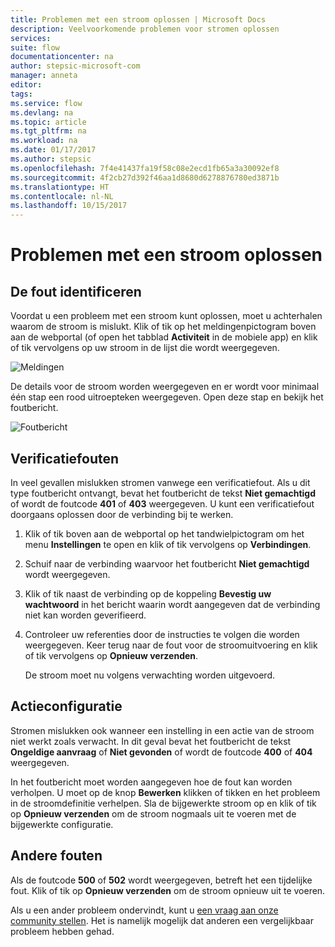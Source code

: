 ```yaml
---
title: Problemen met een stroom oplossen | Microsoft Docs
description: Veelvoorkomende problemen voor stromen oplossen
services: 
suite: flow
documentationcenter: na
author: stepsic-microsoft-com
manager: anneta
editor: 
tags: 
ms.service: flow
ms.devlang: na
ms.topic: article
ms.tgt_pltfrm: na
ms.workload: na
ms.date: 01/17/2017
ms.author: stepsic
ms.openlocfilehash: 7f4e41437fa19f58c08e2ecd1fb65a3a30092ef8
ms.sourcegitcommit: 4f2cb27d392f46aa1d8680d6278876780ed3871b
ms.translationtype: HT
ms.contentlocale: nl-NL
ms.lasthandoff: 10/15/2017
---
```

# <a name="troubleshooting-a-flow"></a>Problemen met een stroom oplossen
## <a name="identify-the-error"></a>De fout identificeren
Voordat u een probleem met een stroom kunt oplossen, moet u achterhalen waarom de stroom is mislukt. Klik of tik op het meldingenpictogram boven aan de webportal (of open het tabblad **Activiteit** in de mobiele app) en klik of tik vervolgens op uw stroom in de lijst die wordt weergegeven.

![Meldingen](./media/fix-flow-failures/notifications-toolbar.png)

De details voor de stroom worden weergegeven en er wordt voor minimaal één stap een rood uitroepteken weergegeven. Open deze stap en bekijk het foutbericht.

![Foutbericht](./media/fix-flow-failures/flow-run-failure.png)

## <a name="authentication-failures"></a>Verificatiefouten
In veel gevallen mislukken stromen vanwege een verificatiefout. Als u dit type foutbericht ontvangt, bevat het foutbericht de tekst **Niet gemachtigd** of wordt de foutcode **401** of **403** weergegeven. U kunt een verificatiefout doorgaans oplossen door de verbinding bij te werken.

1. Klik of tik boven aan de webportal op het tandwielpictogram om het menu **Instellingen** te open en klik of tik vervolgens op **Verbindingen**.
2. Schuif naar de verbinding waarvoor het foutbericht **Niet gemachtigd** wordt weergegeven.
3. Klik of tik naast de verbinding op de koppeling **Bevestig uw wachtwoord** in het bericht waarin wordt aangegeven dat de verbinding niet kan worden geverifieerd.
4. Controleer uw referenties door de instructies te volgen die worden weergegeven. Keer terug naar de fout voor de stroomuitvoering en klik of tik vervolgens op **Opnieuw verzenden**.
   
    De stroom moet nu volgens verwachting worden uitgevoerd.

## <a name="action-configuration"></a>Actieconfiguratie
Stromen mislukken ook wanneer een instelling in een actie van de stroom niet werkt zoals verwacht. In dit geval bevat het foutbericht de tekst **Ongeldige aanvraag** of **Niet gevonden** of wordt de foutcode **400** of **404** weergegeven.

In het foutbericht moet worden aangegeven hoe de fout kan worden verholpen. U moet op de knop **Bewerken** klikken of tikken en het probleem in de stroomdefinitie verhelpen. Sla de bijgewerkte stroom op en klik of tik op **Opnieuw verzenden** om de stroom nogmaals uit te voeren met de bijgewerkte configuratie.

## <a name="other-failures"></a>Andere fouten
Als de foutcode **500** of **502** wordt weergegeven, betreft het een tijdelijke fout. Klik of tik op **Opnieuw verzenden** om de stroom opnieuw uit te voeren.

Als u een ander probleem ondervindt, kunt u [een vraag aan onze community stellen](https://go.microsoft.com/fwlink/?LinkID=787467). Het is namelijk mogelijk dat anderen een vergelijkbaar probleem hebben gehad.

